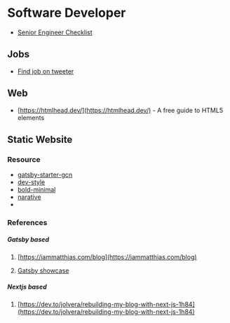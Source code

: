 # Software Developer

* [Senior Engineer Checklist](https://littleblah.com/post/2019-09-01-senior-engineer-checklist/)

## Jobs

* [Find job on tweeter](https://tweetjobs.dev/)

## Web

* [https://htmlhead.dev/](https://htmlhead.dev/) - A free guide to HTML5 <head> elements

## Static Website

### Resource

- [gatsby-starter-gcn](https://github.com/ryanwiemer/gatsby-starter-gcn)
- [dev-style](https://lumen-v2.netlify.com/)
- [bold-minimal](https://gatsby-london.netlify.com/)
- [narative](https://novela.narative.co/)
- 

### References

##### Gatsby based

1. [https://iammatthias.com/blog](https://iammatthias.com/blog)

2. [Gatsby showcase](https://www.gatsbyjs.org/showcase/?filters%5B0%5D=Blog)

##### Nextjs based

1. [https://dev.to/jolvera/rebuilding-my-blog-with-next-js-1h84](https://dev.to/jolvera/rebuilding-my-blog-with-next-js-1h84)
